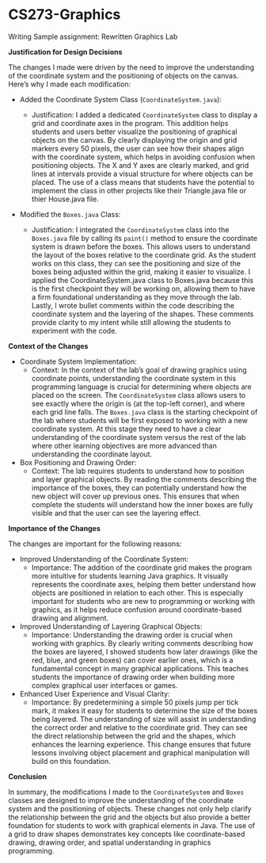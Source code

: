 # CS273-Graphics
Writing Sample assignment: Rewritten Graphics Lab 

**Justification for Design Decisions**

The changes I made were driven by the need to improve the understanding of the coordinate system and the positioning of objects on the canvas. Here’s why I made each modification:

- Added the Coordinate System Class (`CoordinateSystem.java`):
  - Justification: I added a dedicated `CoordinateSystem` class to display a grid and coordinate axes in the program. This addition helps students and users better visualize the positioning of graphical objects on the canvas. By clearly displaying the origin and grid markers every 50 pixels, the user can see how their shapes align with the coordinate system, which helps in avoiding confusion when positioning objects. The X and Y axes are clearly marked, and grid lines at intervals provide a visual structure for where objects can be placed. The use of a class means that students have the potential to implement the class in other projects like their Triangle.java file or thier House.java file.
  
- Modified the `Boxes.java` Class:
  - Justification: I integrated the `CoordinateSystem` class into the `Boxes.java` file by calling its `paint()` method to ensure the coordinate system is drawn before the boxes. This allows users to understand the layout of the boxes relative to the coordinate grid. As the student works on this class, they can see the positioning and size of the boxes being adjusted within the grid, making it easier to visualize. I applied the CoordinateSystem.java class to Boxes.java because this is the first checkpoint they will be working on, allowing them to have a firm foundational understanding as they move through the lab. Lastly, I wrote bullet comments within the code describing the coordinate system and the layering of the shapes. These comments provide clarity to my intent while still allowing the students to experiment with the code.

**Context of the Changes**

- Coordinate System Implementation:
  - Context: In the context of the lab’s goal of drawing graphics using coordinate points, understanding the coordinate system in this programming language is crucial for determining where objects are placed on the screen. The `CoordinateSystem` class allows users to see exactly where the origin is (at the top-left corner), and where each grid line falls. The `Boxes.java` class is the starting checkpoint of the lab where students will be first exposed to working with a new coordinate system. At this stage they need to have a clear understanding of the coordinate system versus the rest of the lab where other learning objectives are more advanced than understanding the coordinate layout.
- Box Positioning and Drawing Order:
  - Context: The lab requires students to understand how to position and layer graphical objects. By reading the comments describing the importance of the boxes, they can potentially understand how the new object will cover up previous ones. This ensures that when complete the students will understand how the inner boxes are fully visible and that the user can see the layering effect.


**Importance of the Changes**

The changes are important for the following reasons:

- Improved Understanding of the Coordinate System:
  - Importance: The addition of the coordinate grid makes the program more intuitive for students learning Java graphics. It visually represents the coordinate axes, helping them better understand how objects are positioned in relation to each other. This is especially important for students who are new to programming or working with graphics, as it helps reduce confusion around coordinate-based drawing and alignment.
- Improved Understanding of Layering Graphical Objects:
  - Importance: Understanding the drawing order is crucial when working with graphics. By clearly writing comments describing how the boxes are layered, I showed students how later drawings (like the red, blue, and green boxes) can cover earlier ones, which is a fundamental concept in many graphical applications. This teaches students the importance of drawing order when building more complex graphical user interfaces or games.
- Enhanced User Experience and Visual Clarity:
  - Importance: By predetermining a simple 50 pixels jump per tick mark, it makes it easy for students to determine the size of the boxes being layered. The understanding of size will assist in understanding the correct order and relative to the coordinate grid. They can see the direct relationship between the grid and the shapes, which enhances the learning experience. This change ensures that future lessons involving object placement and graphical manipulation will build on this foundation.

**Conclusion**

In summary, the modifications I made to the `CoordinateSystem` and `Boxes` classes are designed to improve the understanding of the coordinate system and the positioning of objects. These changes not only help clarify the relationship between the grid and the objects but also provide a better foundation for students to work with graphical elements in Java. The use of a grid to draw shapes demonstrates key concepts like coordinate-based drawing, drawing order, and spatial understanding in graphics programming.
